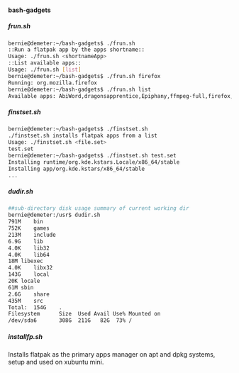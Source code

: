 #### bash-gadgets

##### frun.sh
```sh
bernie@demeter:~/bash-gadgets$ ./frun.sh 
::Run a flatpak app by the apps shortname::
Usage: ./frun.sh <shortnameApp>
::List available apps::
Usage: ./frun.sh [list]
bernie@demeter:~/bash-gadgets$ ./frun.sh firefox
Running: org.mozilla.firefox 
bernie@demeter:~/bash-gadgets$ ./frun.sh list
Available apps: AbiWord,dragonsapprentice,Epiphany,ffmpeg-full,firefox,Shortwave
```

##### finstset.sh
```sh
bernie@demeter:~/bash-gadgets$ ./finstset.sh 
./finstset.sh installs flatpak apps from a list
Usage: ./finstset.sh <file.set>
test.set
bernie@demeter:~/bash-gadgets$ ./finstset.sh test.set
Installing runtime/org.kde.kstars.Locale/x86_64/stable
Installing app/org.kde.kstars/x86_64/stable
...

```

##### dudir.sh
```sh
##sub-directory disk usage summary of current working dir
bernie@demeter:/usr$ dudir.sh 
791M	bin
752K	games
213M	include
6.9G	lib
4.0K	lib32
4.0K	lib64
18M	libexec
4.0K	libx32
143G	local
20K	locale
61M	sbin
2.6G	share
435M	src
Total:  154G	.
Filesystem      Size  Used Avail Use% Mounted on
/dev/sda6       308G  211G   82G  73% /
```

##### installfp.sh
Installs flatpak as the primary apps manager on apt and dpkg systems, setup and used on xubuntu mini.
